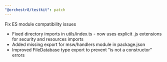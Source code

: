 ```yaml
---
"@orchestr8/testkit": patch
---
```


Fix ES module compatibility issues

- Fixed directory imports in utils/index.ts - now uses explicit .js extensions for security and resources imports
- Added missing export for msw/handlers module in package.json
- Improved FileDatabase type export to prevent "is not a constructor" errors
